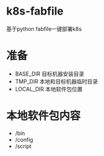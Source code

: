 # k8s-fabfile
基于python fabfile一键部署k8s

# 准备
+ BASE_DIR 目标机器安装目录
+ TMP_DIR 本地和目标机器临时目录
+ LOCAL_DIR 本地软件包位置

# 本地软件包内容
+ /bin
+ /config
+ /script
